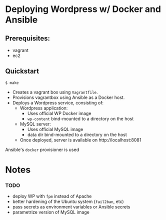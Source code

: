 # Deploying Wordpress w/ Docker and Ansible

## Prerequisites:

  - vagrant
  - ec2

## Quickstart

```
$ make
```

  - Creates a vagrant box using `Vagrantfile`.
  - Provisions vagrantbox using Ansible as a Docker host.
  - Deploys a Wordpress service, consisting of:
    - Wordpress application:
      - Uses official WP Docker image
      - `wp-content` bind-mounted to a directory on the host
    - MySQL server:
      - Uses official MySQL image
      - data dir bind-mounted to a directory on the host
    - Once deployed, server is available on http://localhost:8081

Ansible's `docker` provisioner is used


# Notes

### TODO

  - deploy WP with `fpm` instead of Apache
  - better hardening of the Ubuntu system (`fail2ban`, etc)
  - pass secrets as environment variables or Ansible secrets
  - parametrize version of MySQL image
